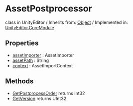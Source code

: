 # AssetPostprocessor
class in UnityEditor
 / Inherits from: <a href="https://docs.unity3d.com/6000.2/Documentation/ScriptReference/Object.html">Object</a> / Implemented in: <a href="https://docs.unity3d.com/6000.2/Documentation/ScriptReference/UnityEditor.CoreModule.html">UnityEditor.CoreModule</a>

## Properties
- <a href="https://docs.unity3d.com/6000.2/Documentation/ScriptReference/AssetPostprocessor-assetImporter.html">assetImporter</a> : AssetImporter
- <a href="https://docs.unity3d.com/6000.2/Documentation/ScriptReference/AssetPostprocessor-assetPath.html">assetPath</a> : String
- <a href="https://docs.unity3d.com/6000.2/Documentation/ScriptReference/AssetPostprocessor-context.html">context</a> : AssetImportContext

## Methods
- <a href="https://docs.unity3d.com/6000.2/Documentation/ScriptReference/AssetPostprocessor.GetPostprocessOrder.html">GetPostprocessOrder</a> returns Int32
- <a href="https://docs.unity3d.com/6000.2/Documentation/ScriptReference/AssetPostprocessor.GetVersion.html">GetVersion</a> returns UInt32
